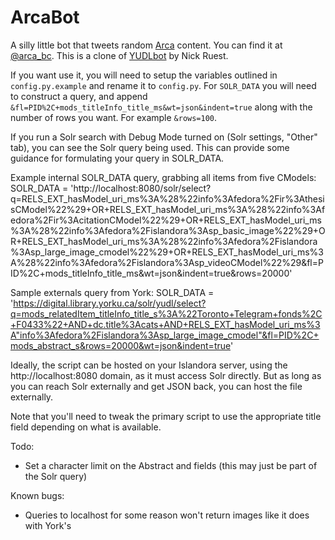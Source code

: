# ArcaBot

A silly little bot that tweets random [Arca](http://arcabc.ca) content. You can find it at [@arca_bc](http://twitter.com/arca_bc).
This is a clone of [YUDLbot](https://github.com/yorkulibraries/YUDLbot) by Nick Ruest.

If you want use it, you will need to setup the variables outlined in `config.py.example` and rename it to `config.py`. For `SOLR_DATA` you will need to construct a query, and append `&fl=PID%2C+mods_titleInfo_title_ms&wt=json&indent=true` along with the number of rows you want. For example `&rows=100`.

If you run a Solr search with Debug Mode turned on (Solr settings, "Other" tab), you can see the Solr query being used. This can provide some guidance for formulating your query in SOLR_DATA.

Example internal SOLR_DATA query, grabbing all items from five CModels:
SOLR_DATA = 'http://localhost:8080/solr/select?q=RELS_EXT_hasModel_uri_ms%3A%28%22info%3Afedora%2Fir%3AthesisCModel%22%29+OR+RELS_EXT_hasModel_uri_ms%3A%28%22info%3Afedora%2Fir%3AcitationCModel%22%29+OR+RELS_EXT_hasModel_uri_ms%3A%28%22info%3Afedora%2Fislandora%3Asp_basic_image%22%29+OR+RELS_EXT_hasModel_uri_ms%3A%28%22info%3Afedora%2Fislandora%3Asp_large_image_cmodel%22%29+OR+RELS_EXT_hasModel_uri_ms%3A%28%22info%3Afedora%2Fislandora%3Asp_videoCModel%22%29&fl=PID%2C+mods_titleInfo_title_ms&wt=json&indent=true&rows=20000'

Sample externals query from York:
SOLR_DATA = 'https://digital.library.yorku.ca/solr/yudl/select?q=mods_relatedItem_titleInfo_title_s%3A%22Toronto+Telegram+fonds%2C+F0433%22+AND+dc.title%3Acats+AND+RELS_EXT_hasModel_uri_ms%3A"info%3Afedora%2Fislandora%3Asp_large_image_cmodel"&fl=PID%2C+mods_abstract_s&rows=20000&wt=json&indent=true'

Ideally, the script can be hosted on your Islandora server, using the http://localhost:8080 domain, as it must access Solr directly. 
But as long as you can reach Solr externally and get JSON back, you can host the file externally.

Note that you'll need to tweak the primary script to use the appropriate title field depending on what is available.

Todo: 
- Set a character limit on the Abstract and fields (this may just be part of the Solr query)

Known bugs:
- Queries to localhost for some reason won't return images like it does with York's
